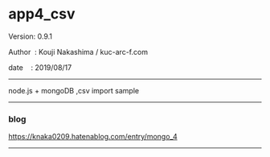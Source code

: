 ﻿# app4_csv

 Version: 0.9.1

 Author  : Kouji Nakashima / kuc-arc-f.com

 date    : 2019/08/17

***
node.js + mongoDB ,csv import sample

***
### blog

https://knaka0209.hatenablog.com/entry/mongo_4

***

